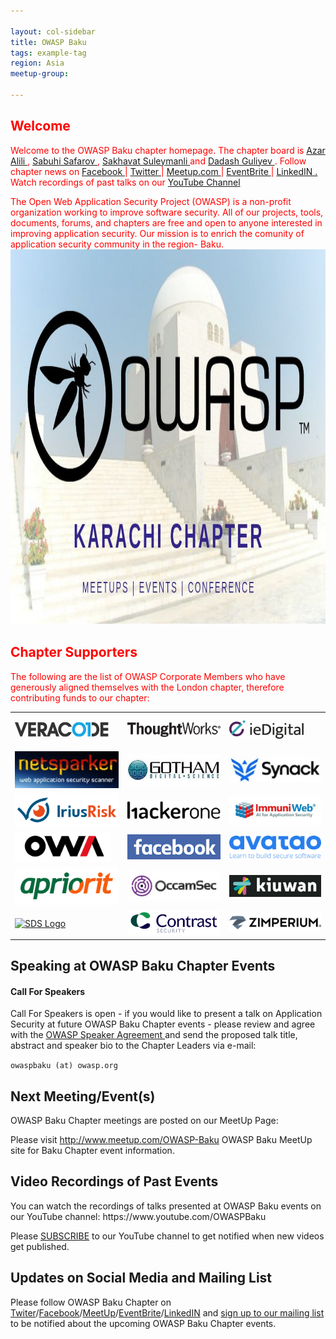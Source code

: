 ```yaml
---

layout: col-sidebar
title: OWASP Baku
tags: example-tag
region: Asia
meetup-group:

---
```


<div style='color:red;'>
  
## Welcome
  
  Welcome to the OWASP Baku chapter homepage. The chapter board is <a href="azar.alili@owasp.org"> Azar Alili </a> , <a href="https://www.linkedin.com/in/sabuhi-safarov-5958a5a2/)"> Sabuhi Safarov </a>, <a href="https://www.linkedin.com/in/sakhavat-suleymanli-cybersecurity-itaudit-information-security-s%C9%99xav%C9%99t-s%C3%BCleymanl%C4%B1/)"> Sakhavat Suleymanli </a> and <a href="https://www.linkedin.com/in/dadashguliyev/"> Dadash Guliyev </a>. Follow chapter news on <a href="fb.com"> Facebook </a> | <a href="twitter.com"> Twitter </a> | <a href="meetup.com"> Meetup.com  </a>| <a href="eventbrite.com"> EventBrite </a> | <a href="linkedin.com"> LinkedIN . </a> Watch recordings of past talks on our <a href="youtu.be"> YouTube Channel </a>

The Open Web Application Security Project (OWASP) is a non-profit organization working to improve software security. All of our projects, tools, documents, forums, and chapters are free and open to anyone interested in improving application security. Our mission is to enrich the comunity of application security community in the region- Baku.
<img src="assets/images/testBaku.jpg" alt="Girl in a jacket" width="auto" height="600">
  
  
## Chapter Supporters
The following are the list of OWASP Corporate Members who have generously aligned themselves with the London chapter, therefore contributing funds to our chapter:
<table cellpadding="15" cellspacing="0">
<tr>
<td>

<a href="https://www.veracode.com"><img src="assets/images/VeraCode_logo.png" alt="Veracode" /></a>

</td>
<td>

<a href="https://www.thoughtworks.com"><img src="assets/images/ThoughtWorks-logo.png" alt="ThougthWorks" /></a>

</td>
<td>
  <a href="https://www.iedigital.com"><img src="assets/images/IEDigital-logo.png" alt="IEDigital" /></a>


</td>
</tr>
<tr>
<td>
  <a href="https://www.netsparkers.com"><img src="assets/images/NetSparker_Logo_New.jpg" alt="NetSparker_Logo" /></a>

</td>
<td>
<img src="assets/images/GDS_LOGO_SMALL.jpg" alt="" />

</td>
<td>
  <a href="https://www.synack.com"><img src="assets/images/Synack_Logo.jpg" alt="Synack Logo" /></a>
</td>
</tr>
<tr>
<td>
  <a href="https://www.iriusrisk.com"><img src="assets/images/IriusRisk_logo.png" alt="IriusRiskLogo" /></a>
</td>
<td>
  <a href="https://www.hackerone.com"><img src="assets/images/HackerOneLogo.png" alt="HackerOneLogo.png" /></a>

</td>
<td>
  <a href="https://www.immuniweb.com"><img src="assets/images/ImmuniWebLogo.jpg" alt="ImmuniWebLogo.jpg" /></a>
</td>
</tr>

<tr>
<td>
  <a href="https://www.owadigital.co.uk"><img height="48" src="assets/images/owa_logo_2020.png" alt="OxfordWebApps" /></a>
</td>
<td>
  <a href="https://www.facebook.com"><img src="assets/images/FacebookLogoBlue.png" alt="FacebookLogoBlue.png" /></a>
</td>
<td>
  <a href="https://www.avatao.com"><img src="assets/images/AvataoLogoBlue.png" alt="AvataoLogoBlue.png" /></a>
</td>  
</tr>

<tr>
  <td>
   <a href="https://www.apriorit.com"><img src="assets/images/AprioritLogo.png" alt="AprioritLogo" /></a>
  </td>
  <td>
    <a href="https://www.occamsec.com"><img src="assets/images/OccamSecLogo.jpg" alt="OccamSecLogo" /></a>
  </td>
   <td>
       <a href="https://www.kiuwan.com"><img src="assets/images/KiuwanLogoSmall.png" alt="KiuwanLogoSmall.png" /></a>
    </td>

</tr>
  
  <tr>
  <td>
   <a href="https://www.specialistdata.com/"><img src="https://owasp.org/assets/images/corp-member-logo/SpecialistDataSolutionsLogo.png" alt="SDS Logo" /></a>
  </td>
  <td>
    <a href="https://www.contrastsecurity.com/"><img src="assets/images/contrast_sec_logo.png" alt="ContrastSecurityLogo" /></a>
  </td>
   <td>
       <a href="https://zimperium.com"><img src="assets/images/zimperium-logo.png" width="240" alt="ZimperiumLogo" /></a>
    </td>

</tr>
</table>
  
  
</div>

## Speaking at OWASP Baku Chapter Events

<h4>Call For Speakers</h4>

<p>Call For Speakers is open - if you would like to present a talk on Application Security at future OWASP Baku Chapter events - please review and agree with the <a href="https://owasp.org/www-policy/legal/speaker-agreement"> OWASP Speaker Agreement </a> and send the proposed talk title, abstract and speaker bio to the Chapter Leaders via e-mail:</p>

<p><code class="language-plaintext highlighter-rouge">owaspbaku (at) owasp.org</code></p>

<h2 id="next-meetingevents">Next Meeting/Event(s)</h2>

<p>OWASP Baku Chapter meetings are posted on our MeetUp Page:</p>

<p>Please visit <a href="https://www.meetup.com/OWASP-Baku">http://www.meetup.com/OWASP-Baku</a> OWASP Baku MeetUp site for Baku Chapter event information.</p>


<h2 id="video-recordings-of-past-events">Video Recordings of Past Events</h2>
<p>You can watch the recordings of talks presented at OWASP Baku events on our YouTube channel: https://www.youtube.com/OWASPBaku</p>

<p>Please <a href="https://www.youtube.com/OWASPBaku?sub_confirmation=1">SUBSCRIBE</a> to our YouTube channel to get notified when new videos get published.</p>

<h2 id="updates-on-social-media-and-mailing-list">Updates on Social Media and Mailing List</h2>
<p>Please follow OWASP Baku Chapter on <a href="https://twitter.com/OWASPBaku">Twiter</a>/<a href="https://facebook.com/OWASPBaku">Facebook</a>/<a href="https://meetup.com/OWASP-Baku">MeetUp</a>/<a href="https://owaspbaku.eventbrite.com">EventBrite</a>/<a href="https://www.linkedin.com/company/owaspbaku">LinkedIN</a> and <a href="https://groups.google.com/a/owasp.org/forum/#!forum/baku-chapter/join">sign up to our mailing list</a> to be notified about the upcoming OWASP Baku Chapter events.</p>

